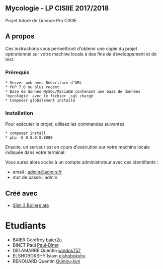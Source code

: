 ## Mycologie - LP CISIIE 2017/2018

Projet tutoré de Licence Pro CISIIE.

## A propos

Ces instructions vous permettront d'obtenir une copie du projet opérationnel sur votre machine locale à des fins de développement et de test.


### Prérequis
```
* Server web avec Réécriture d'URL
* PHP 7.0 ou plus recent
* Base de donnée MySQL/MariaDB contenant une base de données 'mycologie' avec le fichier .sql chargé
* Composer globalement installé
```
### Installation 

Pour exécuter le projet, utilisez les commandes suivantes

```
* composer install
* php -S 0.0.0.0:8080
```

Ensuite, un serveur est en cours d'exécution sur votre machine locale indiquée dans votre terminal.

Vous aurez alors accès à un compte administrateur avec ces identifiants :
* email : admin@admin.fr
* mot de passe : admin


## Créé avec

* [Slim 3 Boilerplate](https://github.com/Manghao/slim3-boilerplate)

# Etudiants

* BAIER Geoffrey [baier2u](https://github.com/baier2u)
* BINET Paul [Paul-Binet](https://github.com/Paul-Binet)
* DELAMARRE Quentin [windos757](https://github.com/windos757)
* ELSHOBOKSHY Islam [elshobokshy](https://github.com/elshobokshy)
* RENOUARD Quentin [Quinou-kun](https://github.com/Quinou-kun)
